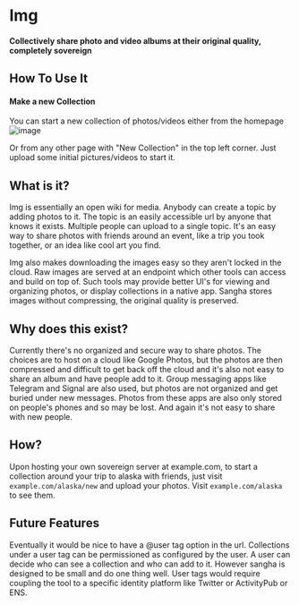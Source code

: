 # Img

#### Collectively share photo and video albums at their original quality, completely sovereign

## How To Use It
#### Make a new Collection
You can start a new collection of photos/videos either from the homepage
![image](https://github.com/jaybutera/img/assets/2101658/55f04e3e-b444-4924-9d93-7f48fc463544)

Or from any other page with "New Collection" in the top left corner. Just upload some initial pictures/videos to start it.



## What is it?
Img is essentially an open wiki for media. Anybody can create a topic by adding photos to it. The topic is an easily accessible url by anyone that knows it exists. Multiple people can upload to a single topic. It's an easy way to share photos with friends around an event, like a trip you took together, or an idea like cool art you find.

Img also makes downloading the images easy so they aren't locked in the cloud. Raw images are served at an endpoint which other tools can access and build on top of. Such tools may provide better UI's for viewing and organizing photos, or display collections in a native app. Sangha stores images without compressing, the original quality is preserved.

## Why does this exist?
Currently there's no organized and secure way to share photos. The choices are to host on a cloud like Google Photos, but the photos are then compressed and difficult to get back off the cloud and it's also not easy to share an album and have people add to it. Group messaging apps like Telegram and Signal are also used, but photos are not organized and get buried under new messages. Photos from these apps are also only stored on people's phones and so may be lost. And again it's not easy to share with new people.

## How?
Upon hosting your own sovereign server at example.com, to start a collection around your trip to alaska with friends, just visit `example.com/alaska/new` and upload your photos. Visit `example.com/alaska` to see them.

## Future Features
Eventually it would be nice to have a @user tag option in the url. Collections under a user tag can be permissioned as configured by the user. A user can decide who can see a collection and who can add to it. However sangha is designed to be small and do one thing well. User tags would require coupling the tool to a specific identity platform like Twitter or ActivityPub or ENS.
